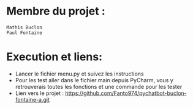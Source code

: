 # Membre du projet :
    Mathis Buclon
    Paul Fontaine
# Execution et liens:
 - Lancer le fichier menu.py et suivez les instructions
 - Pour les test aller dans le fichier main depuis PyCharm, vous y retrouverais toutes les fonctions et une commande pour les tester
 - Lien vers le projet : https://github.com/Fanto974/pychatbot-buclon-fontaine-a.git
